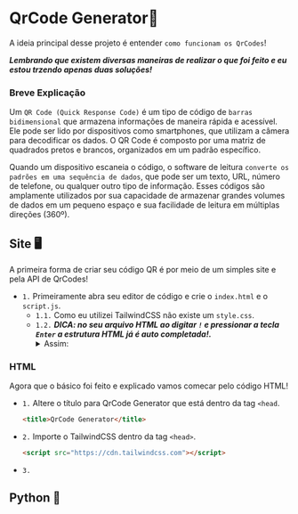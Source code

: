 # QrCode Generator📱

A ideia principal desse projeto é entender ``como funcionam os QrCodes``!

***Lembrando que existem diversas maneiras de realizar o que foi feito e eu estou trzendo apenas duas soluções!***

### Breve Explicação

Um ``QR Code (Quick Response Code)`` é um tipo de código de ``barras bidimensional`` que armazena informações de maneira rápida e acessível. Ele pode ser lido por dispositivos como smartphones, que utilizam a câmera para decodificar os dados. O QR Code é composto por uma matriz de quadrados pretos e brancos, organizados em um padrão específico.

Quando um dispositivo escaneia o código, o software de leitura ``converte os padrões em uma sequência de dados``, que pode ser um texto, URL, número de telefone, ou qualquer outro tipo de informação. Esses códigos são amplamente utilizados por sua capacidade de armazenar grandes volumes de dados em um pequeno espaço e sua facilidade de leitura em múltiplas direções (360º).


## Site 🖥️

A primeira forma de criar seu código QR é por meio de um simples site e pela API de QrCodes!

- ``1.`` Primeiramente abra seu editor de código e crie o ``index.html`` e o ``script.js``.
  - ``1.1.`` Como eu utilizei TailwindCSS não existe um ``style.css``.
  - ``1.2.`` ***DICA: no seu arquivo HTML ao digitar ``!`` e pressionar a tecla ``Enter`` a estrutura HTML já é auto completada!.***
    <details>
      <summary>Assim:</summary>
        <img <img width="428" alt="image" src="https://github.com/user-attachments/assets/75084dd9-8fce-40f9-a462-3ba82d8c9fdd">
    </details>

### HTML
Agora que o básico foi feito e explicado vamos comecar pelo código HTML!

- ``1.`` Altere o título para QrCode Generator que está dentro da tag ``<head``.
  
  ```html
  <title>QrCode Generator</title>
  ```

- ``2.`` Importe o TailwindCSS dentro da tag ``<head>``.

    ```html
  <script src="https://cdn.tailwindcss.com"></script>
  ```

- ``3.``





















































## Python 🐍
